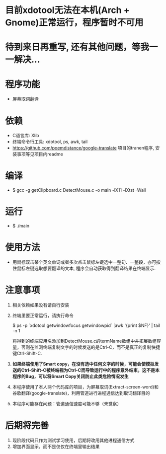 # 目前xdotool无法在本机(Arch + Gnome)正常运行，程序暂时不可用 
# 待到来日再重写, 还有其他问题，等我一一解决...

# 程序功能
* 屏幕取词翻译

# 依赖
* C语言库: Xlib
* 终端命令行工具: xdotool, ps, awk, tail
* https://github.com/poemdistance/google-translate 项目的tranen程序, 安装事项等见项目内readme
 
# 编译
* $ gcc -g getClipboard.c  DetectMouse.c -o main -lX11 -lXtst -Wall

# 运行
* $ ./main

# 使用方法
* 用鼠标双击某个英文单词或者多次点击鼠标左键选中一整句、一整段，亦可按住鼠标左键选取想要翻译的文本, 程序会自动获取得到翻译结果在终端显示.

# 注意事项
1. 相关依赖如果没有请自行安装
2. 终端里要正常运行，请执行命令 

    $ ps -p \`xdotool getwindowfocus getwindowpid\` |awk '{print $NF}' | tail -n 1 

    将得到的终端应用名添加到DetectMouse.c的termName数组中并拓展数组容量，否则在监测终端复制文字的时候发送的是Ctrl-C，而不是真正的复制快捷键Ctrl-Shift-C.

3. **如果终端使用了Smart copy，在没有选中任何文字的时候，可能会使模拟发送的Ctrl-Shift-C被终端视为Ctrl-C而导致运行中的程序意外结束，这不是本程序的Bug，可以将Smart Copy关闭防止此类危险情况发生**

4. 本程序使用了本人两个代码库的项目，为屏幕取词(Extract-screen-word)和谷歌翻译(google-translate)，利用管道进行进程通信达到取词翻译目的

5. 本程序可能存在问题：管道通信速度可能不够（未觉察）

# 后期将完善
1. 现阶段代码只作为测试学习使用，后期将改用其他进程通信方式
2. 增加界面显示，而不是仅仅在终端里输出结果
